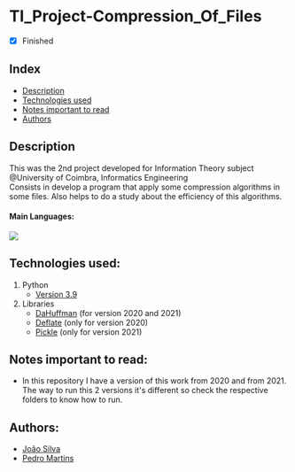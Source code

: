 # TI_Project-Compression_Of_Files

- [x] Finished

## Index
- [Description](#description)
- [Technologies used](#technologies-used)
- [Notes important to read](#notes-important-to-read)
- [Authors](#authors)

## Description
This was the 2nd project developed for Information Theory subject @University of Coimbra, Informatics Engineering <br>
Consists in develop a program that apply some compression algorithms in some files. Also helps to do a study about the efficiency of this algorithms.

#### Main Languages:
![](https://img.shields.io/badge/Python-333333?style=flat&logo=python&logoColor=4F74DA)

## Technologies used:
1. Python
    - [Version 3.9](https://www.python.org/downloads/release/python-390/)
2. Libraries
    - [DaHuffman](https://pypi.org/project/dahuffman/) (for version 2020 and 2021)
    - [Deflate](https://pypi.org/project/deflate/) (only for version 2020)
    - [Pickle](https://docs.python.org/3/library/pickle.html#module-pickle) (only for version 2021)


## Notes important to read:
   - In this repository I have a version of this work from 2020 and from 2021. The way to run this 2 versions it's different so check the respective folders to know how to run.

## Authors:
- [João Silva](https://github.com/ikikara)
- [Pedro Martins](https://github.com/PedroMartinsUC)
